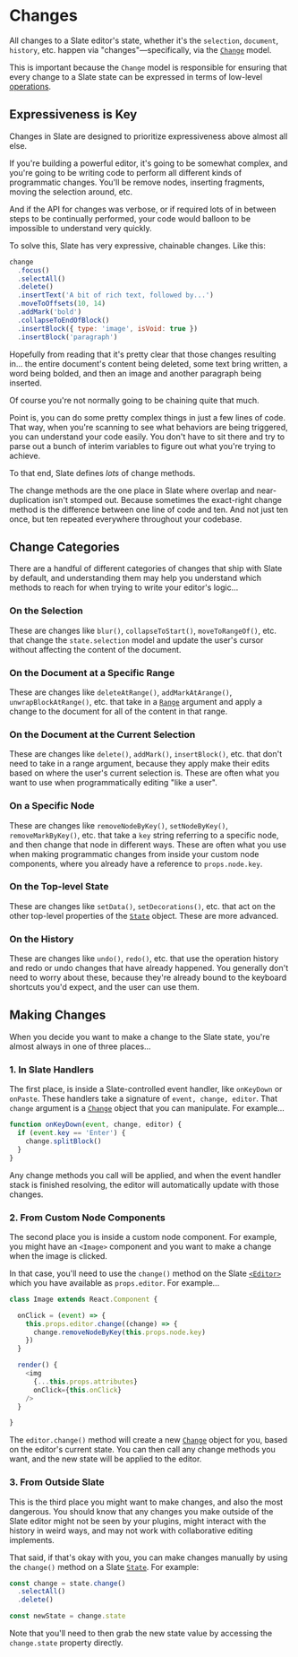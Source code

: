 
# Changes

All changes to a Slate editor's state, whether it's the `selection`, `document`, `history`, etc. happen via "changes"—specifically, via the [`Change`](../reference/slate/change.md) model.

This is important because the `Change` model is responsible for ensuring that every change to a Slate state can be expressed in terms of low-level [operations](./operation.md).


## Expressiveness is Key

Changes in Slate are designed to prioritize expressiveness above almost all else.

If you're building a powerful editor, it's going to be somewhat complex, and you're going to be writing code to perform all different kinds of programmatic changes. You'll be remove nodes, inserting fragments, moving the selection around, etc.

And if the API for changes was verbose, or if required lots of in between steps to be continually performed, your code would balloon to be impossible to understand very quickly.

To solve this, Slate has very expressive, chainable changes. Like this:

```js
change
  .focus()
  .selectAll()
  .delete()
  .insertText('A bit of rich text, followed by...')
  .moveToOffsets(10, 14)
  .addMark('bold')
  .collapseToEndOfBlock()
  .insertBlock({ type: 'image', isVoid: true })
  .insertBlock('paragraph')
```

Hopefully from reading that it's pretty clear that those changes resulting in... the entire document's content being deleted, some text bring written, a word being bolded, and then an image and another paragraph being inserted.

Of course you're not normally going to be chaining quite that much. 

Point is, you can do some pretty complex things in just a few lines of code. That way, when you're scanning to see what behaviors are being triggered, you can understand your code easily. You don't have to sit there and try to parse out a bunch of interim variables to figure out what you're trying to achieve.

To that end, Slate defines _lots_ of change methods.

The change methods are the one place in Slate where overlap and near-duplication isn't stomped out. Because sometimes the exact-right change method is the difference between one line of code and ten. And not just ten once, but ten repeated everywhere throughout your codebase.


## Change Categories 

There are a handful of different categories of changes that ship with Slate by default, and understanding them may help you understand which methods to reach for when trying to write your editor's logic...

### On the Selection

These are changes like `blur()`, `collapseToStart()`, `moveToRangeOf()`, etc. that change the `state.selection` model and update the user's cursor without affecting the content of the document.

### On the Document at a Specific Range

These are changes like `deleteAtRange()`, `addMarkAtArange()`, `unwrapBlockAtRange()`, etc. that take in a [`Range`](./range.md) argument and apply a change to the document for all of the content in that range.

### On the Document at the Current Selection

These are changes like `delete()`, `addMark()`, `insertBlock()`, etc. that don't need to take in a range argument, because they apply make their edits based on where the user's current selection is. These are often what you want to use when programmatically editing "like a user".

### On a Specific Node

These are changes like `removeNodeByKey()`, `setNodeByKey()`, `removeMarkByKey()`, etc. that take a `key` string referring to a specific node, and then change that node in different ways. These are often what you use when making programmatic changes from inside your custom node components, where you already have a reference to `props.node.key`.

### On the Top-level State

These are changes like `setData()`, `setDecorations()`, etc. that act on the other top-level properties of the [`State`](../reference/slate/state.md) object. These are more advanced.

### On the History

These are changes like `undo()`, `redo()`, etc. that use the operation history and redo or undo changes that have already happened. You generally don't need to worry about these, because they're already bound to the keyboard shortcuts you'd expect, and the user can use them.


## Making Changes

When you decide you want to make a change to the Slate state, you're almost always in one of three places...

### 1. In Slate Handlers

The first place, is inside a Slate-controlled event handler, like `onKeyDown` or `onPaste`. These handlers take a signature of `event, change, editor`. That `change` argument is a [`Change`](../reference/slate/change.md) object that you can manipulate. For example...

```js
function onKeyDown(event, change, editor) {
  if (event.key == 'Enter') {
    change.splitBlock()
  }
}
```

Any change methods you call will be applied, and when the event handler stack is finished resolving, the editor will automatically update with those changes. 

### 2. From Custom Node Components

The second place you is inside a custom node component. For example, you might have an `<Image>` component and you want to make a change when the image is clicked.

In that case, you'll need to use the `change()` method on the Slate [`<Editor>`](../reference/slate-react/editor.md) which you have available as `props.editor`. For example...

```js
class Image extends React.Component {

  onClick = (event) => {
    this.props.editor.change((change) => {
      change.removeNodeByKey(this.props.node.key)
    })
  }

  render() {
    <img 
      {...this.props.attributes} 
      onClick={this.onClick}
    />
  }

}
```

The `editor.change()` method will create a new [`Change`](../reference/slate/change.md) object for you, based on the editor's current state. You can then call any change methods you want, and the new state will be applied to the editor.

### 3. From Outside Slate

This is the third place you might want to make changes, and also the most dangerous. You should know that any changes you make outside of the Slate editor might not be seen by your plugins, might interact with the history in weird ways, and may not work with collaborative editing implements.

That said, if that's okay with you, you can make changes manually by using the `change()` method on a Slate [`State`](../reference/slate/state.md). For example:

```js
const change = state.change()
  .selectAll()
  .delete()

const newState = change.state
```

Note that you'll need to then grab the new state value by accessing the `change.state` property directly.
